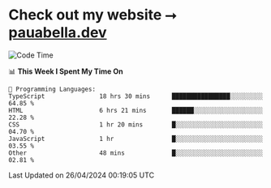 # Check out my website ⭢ [pauabella.dev](https://pauabella.dev)

<!--START_SECTION:waka-->
![Code Time](http://img.shields.io/badge/Code%20Time-3%2C263%20hrs%2027%20mins-blue)

📊 **This Week I Spent My Time On** 

```text
💬 Programming Languages: 
TypeScript               18 hrs 30 mins      ████████████████░░░░░░░░░   64.85 % 
HTML                     6 hrs 21 mins       ██████░░░░░░░░░░░░░░░░░░░   22.28 % 
CSS                      1 hr 20 mins        █░░░░░░░░░░░░░░░░░░░░░░░░   04.70 % 
JavaScript               1 hr                █░░░░░░░░░░░░░░░░░░░░░░░░   03.55 % 
Other                    48 mins             █░░░░░░░░░░░░░░░░░░░░░░░░   02.81 % 
```


 Last Updated on 26/04/2024 00:19:05 UTC
<!--END_SECTION:waka-->
